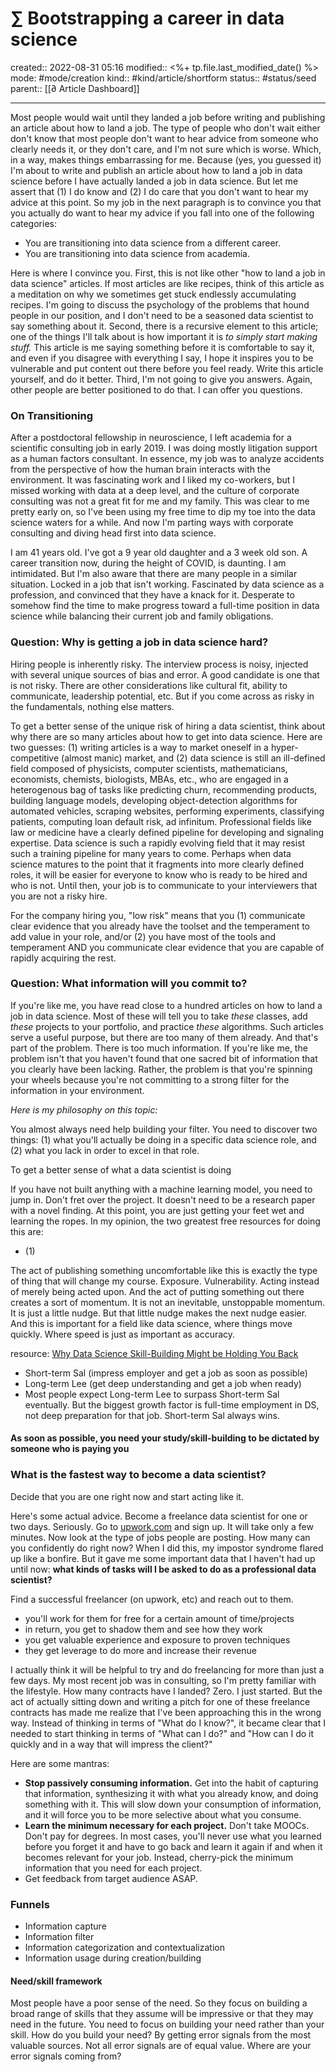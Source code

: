 # ∑ Bootstrapping a career in data science
created:: 2022-08-31 05:16
modified:: <%+ tp.file.last_modified_date() %>
mode: #mode/creation
kind:: #kind/article/shortform
status:: #status/seed
parent:: [[∂ Article Dashboard]]
***



Most people would wait until they landed a job before writing and publishing an article about how to land a job. The type of people who don't wait either don't know that most people don't want to hear advice from someone who clearly needs it, or they don't care, and I'm not sure which is worse. Which, in a way, makes things embarrassing for me. Because (yes, you guessed it) I'm about to write and publish an article about how to land a job in data science before I have actually landed a job in data science. But let me assert that (1) I do know and (2) I do care that you don't want to hear my advice at this point. So my job in the next paragraph is to convince you that you actually do want to hear my advice if you fall into one of the following categories:

- You are transitioning into data science from a different career.
- You are transitioning into data science from academia.

Here is where I convince you. First, this is not like other "how to land a job in data science" articles. If most articles are like recipes, think of this article as a meditation on why we sometimes get stuck endlessly accumulating recipes. I'm going to discuss the psychology of the problems that hound people in our position, and I don't need to be a seasoned data scientist to say something about it. Second, there is a recursive element to this article; one of the things I'll talk about is how important it is *to simply start making stuff.* This article is me saying something before it is comfortable to say it, and even if you disagree with everything I say, I hope it inspires you to be vulnerable and put content out there before you feel ready. Write this article yourself, and do it better. Third, I'm not going to give you answers. Again, other people are better positioned to do that. I can offer you questions. 

### On Transitioning

After a postdoctoral fellowship in neuroscience, I left academia for a scientific consulting job in early 2019. I was doing mostly litigation support as a human factors consultant. In essence, my job was to analyze accidents from the perspective of how the human brain interacts with the environment. It was fascinating work and I liked my co-workers, but I missed working with data at a deep level, and the culture of corporate consulting was not a great fit for me and my family. This was clear to me pretty early on, so I've been using my free time to dip my toe into the data science waters for a while. And now I'm parting ways with corporate consulting and diving head first into data science.

I am 41 years old. I've got a 9 year old daughter and a 3 week old son. A career transition now, during the height of COVID, is daunting. I am intimidated. But I'm also aware that there are many people in a similar situation. Locked in a job that isn't working. Fascinated by data science as a profession, and convinced that they have a knack for it. Desperate to somehow find the time to make progress toward a full-time position in data science while balancing their current job and family obligations. 

### Question: Why is getting a job in data science hard?

Hiring people is inherently risky. The interview process is noisy, injected with several unique sources of bias and error. A good candidate is one that is not risky. There are other considerations like cultural fit, ability to communicate, leadership potential, etc. But if you come across as risky in the fundamentals, nothing else matters.

To get a better sense of the unique risk of hiring a data scientist, think about why there are so many articles about how to get into data science. Here are two guesses: (1) writing articles is a way to market oneself in a hyper-competitive (almost manic) market, and (2) data science is still an ill-defined field composed of physicists, computer scientists, mathematicians, economists, chemists, biologists, MBAs, etc., who are engaged in a heterogenous bag of tasks like predicting churn, recommending products, building language models, developing object-detection algorithms for automated vehicles, scraping websites, performing experiments, classifying patients, computing loan default risk, ad infinitum. Professional fields like law or medicine have a clearly defined pipeline for developing and signaling expertise. Data science is such a rapidly evolving field that it may resist such a training pipeline for many years to come. Perhaps when data science matures to the point that it fragments into more clearly defined roles, it will be easier for everyone to know who is ready to be hired and who is not. Until then, your job is to communicate to your interviewers that you are not a risky hire. 

For the company hiring you, "low risk" means that you (1) communicate clear evidence that you already have the toolset and the temperament to add value in your role, and/or (2) you have most of the tools and temperament AND you communicate clear evidence that you are capable of rapidly acquiring the rest. 

### **Question: What information will you commit to?**

If you're like me, you have read close to a hundred articles on how to land a job in data science. Most of these will tell you to take *these* classes, add *these* projects to your portfolio, and practice *these* algorithms. Such articles serve a useful purpose, but there are too many of them already. And that's part of the problem. There is too much information. If you're like me, the problem isn't that you haven't found that one sacred bit of information that you clearly have been lacking. Rather, the problem is that you're spinning your wheels because you're not committing to a strong filter for the information in your environment.

*Here is my philosophy on this topic:* 

You almost always need help building your filter. You need to discover two things: (1) what you'll actually be doing in a specific data science role, and (2) what you lack in order to excel in that role.

To get a better sense of what a data scientist is doing

If you have not built anything with a machine learning model, you need to jump in. Don't fret over the project. It doesn't need to be a research paper with a novel finding. At this point, you are just getting your feet wet and learning the ropes. In my opinion, the two greatest free resources for doing this are:

- (1)

The act of publishing something uncomfortable like this is exactly the type of thing that will change my course. Exposure. Vulnerability. Acting instead of merely being acted upon. And the act of putting something out there creates a sort of momentum. It is not an inevitable, unstoppable momentum. It is just a little nudge. But that little nudge makes the next nudge easier. And this is important for a field like data science, where things move quickly. Where speed is just as important as accuracy.

resource: [Why Data Science Skill-Building Might be Holding You Back](https://www.youtube.com/watch?v=bLZ1zIrKE9E)
- Short-term Sal (impress employer and get a job as soon as possible)
- Long-term Lee (get deep understanding and get a job when ready)
- Most people expect Long-term Lee to surpass Short-term Sal eventually. But the biggest growth factor is full-time employment in DS, not deep preparation for that job. Short-term Sal always wins.
#### As soon as possible, you need your study/skill-building to be dictated by someone who is paying you


### What is the fastest way to become a data scientist?

Decide that you are one right now and start acting like it. 

Here's some actual advice. Become a freelance data scientist for one or two days. Seriously. Go to [upwork.com](http://upwork.com) and sign up. It will take only a few minutes. Now look at the type of jobs people are posting. How many can you confidently do right now? When I did this, my impostor syndrome flared up like a bonfire. But it gave me some important data that I haven't had up until now: **what kinds of tasks will I be asked to do as a professional data scientist?**

Find a successful freelancer (on upwork, etc) and reach out to them.
- you'll work for them for free for a certain amount of time/projects
- in return, you get to shadow them and see how they work
- you get valuable experience and exposure to proven techniques
- they get leverage to do more and increase their revenue

I actually think it will be helpful to try and do freelancing for more than just a few days. My most recent job was in consulting, so I'm pretty familiar with the lifestyle. How many contracts have I landed? Zero. I just started. But the act of actually sitting down and writing a pitch for one of these freelance contracts has made me realize that I've been approaching this in the wrong way. Instead of thinking in terms of "What do I know?", it became clear that I needed to start thinking in terms of "What can I do?" and "How can I do it quickly and in a way that will impress the client?"

Here are some mantras:

- **Stop passively consuming information.** Get into the habit of capturing that information, synthesizing it with what you already know, and doing something with it. This will slow down your consumption of information, and it will force you to be more selective about what you consume.
- **Learn the minimum necessary for each project.** Don't take MOOCs. Don't pay for degrees. In most cases, you'll never use what you learned before you forget it and have to go back and learn it again if and when it becomes relevant for your job. Instead, cherry-pick the minimum information that you need for each project. 
- Get feedback from target audience ASAP. 


### Funnels
- Information capture
- Information filter
- Information categorization and contextualization
- Information usage during creation/building

#### Need/skill framework
Most people have a poor sense of the need. So they focus on building a broad range of skills that they assume will be impressive or that they may need in the future. 
You need to focus on building your need rather than your skill.
How do you build your need? By getting error signals from the most valuable sources. Not all error signals are of equal value. Where are your error signals coming from? 




